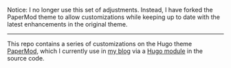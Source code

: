 Notice: I no longer use this set of adjustments.
Instead, I have forked the PaperMod theme to allow customizations
while keeping up to date with the latest enhancements in the original theme.

---

This repo contains a series of customizations on the Hugo theme
[PaperMod](https://github.com/adityatelange/hugo-PaperMod),
which I currently use in [my blog](https://quiroptero.blog)
via a [Hugo module](https://gohugo.io/hugo-modules/) in the source code.
